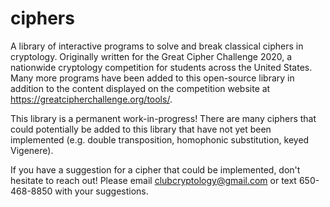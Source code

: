# ciphers

A library of interactive programs to solve and break classical ciphers in cryptology. Originally written for the Great Cipher Challenge 2020, a nationwide cryptology competition for students across the United States. Many more programs have been added to this open-source library in addition to the content displayed on the competition website at https://greatcipherchallenge.org/tools/. 

This library is a permanent work-in-progress! There are many ciphers that could potentially be added to this library that have not yet been implemented (e.g. double transposition, homophonic substitution, keyed Vigenere). 

 If you have a suggestion for a cipher that could be implemented, don't hesitate to reach out! Please email clubcryptology@gmail.com or text 650-468-8850 with your suggestions.
